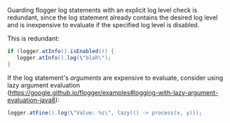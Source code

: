 Guarding flogger log statements with an explicit log level check is redundant,
since the log statement already contains the desired log level and is
inexpensive to evaluate if the specified log level is disabled.

This is redundant:

```java
if (logger.atInfo().isEnabled()) {
   logger.atInfo().log(\"blah\");
}
```

If the log statement's *arguments* are expensive to evaluate, consider using
lazy argument evaluation
(https://google.github.io/flogger/examples#logging-with-lazy-argument-evaluation-java8):

```java
logger.atFine().log(\"Value: %s\", lazy(() -> process(x, y)));
```
